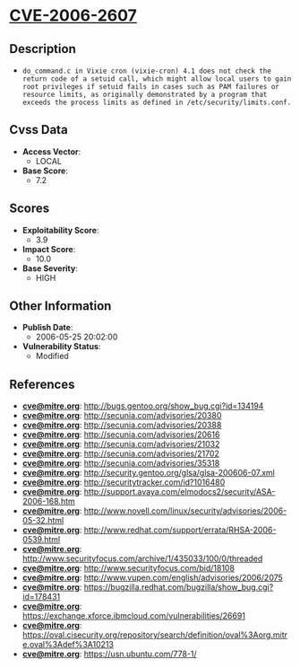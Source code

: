 
# [CVE-2006-2607](https://cve.mitre.org/cgi-bin/cvename.cgi?name=CVE-2006-2607)

## Description

- `do_command.c in Vixie cron (vixie-cron) 4.1 does not check the return code of a setuid call, which might allow local users to gain root privileges if setuid fails in cases such as PAM failures or resource limits, as originally demonstrated by a program that exceeds the process limits as defined in /etc/security/limits.conf.`

## Cvss Data

- **Access Vector**:
  - LOCAL
- **Base Score**:
  - 7.2

## Scores

- **Exploitability Score**:
  - 3.9
- **Impact Score**:
  - 10.0
- **Base Severity**:
  - HIGH

## Other Information

- **Publish Date**:
  - 2006-05-25 20:02:00
- **Vulnerability Status**:
  - Modified

## References

- **cve@mitre.org**: http://bugs.gentoo.org/show_bug.cgi?id=134194
- **cve@mitre.org**: http://secunia.com/advisories/20380
- **cve@mitre.org**: http://secunia.com/advisories/20388
- **cve@mitre.org**: http://secunia.com/advisories/20616
- **cve@mitre.org**: http://secunia.com/advisories/21032
- **cve@mitre.org**: http://secunia.com/advisories/21702
- **cve@mitre.org**: http://secunia.com/advisories/35318
- **cve@mitre.org**: http://security.gentoo.org/glsa/glsa-200606-07.xml
- **cve@mitre.org**: http://securitytracker.com/id?1016480
- **cve@mitre.org**: http://support.avaya.com/elmodocs2/security/ASA-2006-168.htm
- **cve@mitre.org**: http://www.novell.com/linux/security/advisories/2006-05-32.html
- **cve@mitre.org**: http://www.redhat.com/support/errata/RHSA-2006-0539.html
- **cve@mitre.org**: http://www.securityfocus.com/archive/1/435033/100/0/threaded
- **cve@mitre.org**: http://www.securityfocus.com/bid/18108
- **cve@mitre.org**: http://www.vupen.com/english/advisories/2006/2075
- **cve@mitre.org**: https://bugzilla.redhat.com/bugzilla/show_bug.cgi?id=178431
- **cve@mitre.org**: https://exchange.xforce.ibmcloud.com/vulnerabilities/26691
- **cve@mitre.org**: https://oval.cisecurity.org/repository/search/definition/oval%3Aorg.mitre.oval%3Adef%3A10213
- **cve@mitre.org**: https://usn.ubuntu.com/778-1/
